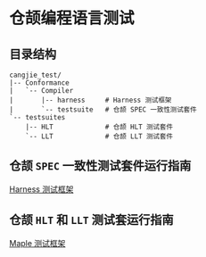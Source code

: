 # 仓颉编程语言测试

## 目录结构

```shell
cangjie_test/
|-- Conformance
|   `-- Compiler
|       |-- harness     # Harness 测试框架
|       `-- testsuite   # 仓颉 SPEC 一致性测试套件
`-- testsuites
    |-- HLT             # 仓颉 HLT 测试套件
    `-- LLT             # 仓颉 LLT 测试套件
```

## 仓颉 `SPEC` 一致性测试套件运行指南

[Harness 测试框架](Conformance/Compiler/harness/README_zh.md)

## 仓颉 `HLT` 和 `LLT` 测试套运行指南

[Maple 测试框架](https://gitcode.com/Cangjie/cangjie_test_framework/blob/main/README_zh.md)

